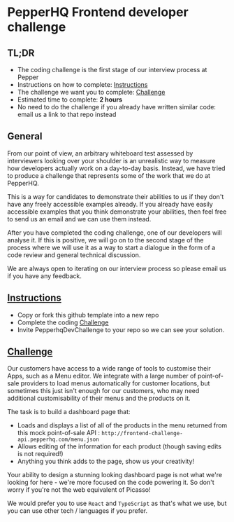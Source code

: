 # PepperHQ Frontend developer challenge

## TL;DR
* The coding challenge is the first stage of our interview process at Pepper
* Instructions on how to complete: [Instructions](#instructions)
* The challenge we want you to complete: [Challenge](#challenge)
* Estimated time to complete: **2 hours**
* No need to do the challenge if you already have written similar code: email us a link to that repo instead


## General
From our point of view, an arbitrary whiteboard test assessed by interviewers looking over your shoulder is an unrealistic way to measure how developers actually work on a day-to-day basis. Instead, we have tried to produce a challenge that represents some of the work that we do at PepperHQ.

This is a way for candidates to demonstrate their abilities to us if they don't have any freely accessible examples already. If you already have easily accessible examples that you think demonstrate your abilities, then feel free to send us an email and we can use them instead. 

After you have completed the coding challenge, one of our developers will analyse it. If this is positive, we will go on to the second stage of the process where we will use it as a way to start a dialogue in the form of a code review and general technical discussion.

We are always open to iterating on our interview process so please email us if you have any feedback.

## [Instructions](#instructions)

* Copy or fork this github template into a new repo
* Complete the coding [Challenge](#challenge)
* Invite PepperhqDevChallenge to your repo so we can see your solution.

## [Challenge](#challenge)

Our customers have access to a wide range of tools to customise their Apps, such as a Menu editor. We integrate with a large number of point-of-sale providers to load menus automatically for customer locations, but sometimes this just isn't enough for our customers, who may need additional customisability of their menus and the products on it.

The task is to build a dashboard page that:
* Loads and displays a list of all of the products in the menu returned from this mock point-of-sale API : `http://frontend-challenge-api.pepperhq.com/menu.json`
* Allows editing of the information for each product (though saving edits is not required!)
* Anything you think adds to the page, show us your creativity!

Your ability to design a stunning looking dashboard page is not what we're looking for here - we're more focused on the code powering it. So don't worry if you're not the web equivalent of Picasso!

We would prefer you to use `React` and `TypeScript` as that's what we use, but you can use other tech / languages if you prefer.

